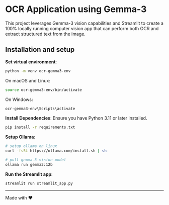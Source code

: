 # OCR Application using Gemma-3

This project leverages Gemma-3 vision capabilities and Streamlit to create a 100% locally running computer vision app that can perform both OCR and extract structured text from the image.

## Installation and setup

**Set virtual environment**:
```bash
python -m venv ocr-gemma3-env
```

On macOS and Linux:
```bash
source ocr-gemma3-env/bin/activate
```

On Windows:
```bash
ocr-gemma3-env\Scripts\activate
```


**Install Dependencies**:
   Ensure you have Python 3.11 or later installed.
   ```bash
   pip install -r requirements.txt
   ```

**Setup Ollama**:
   ```bash
   # setup ollama on linux 
   curl -fsSL https://ollama.com/install.sh | sh
   ```

   ```bash
   # pull gemma-3 vision model
   ollama run gemma3:12b
   ```

**Run the Streamlit app**:
```bash
streamlit run streamlit_app.py
```
---

Made with ❤️
